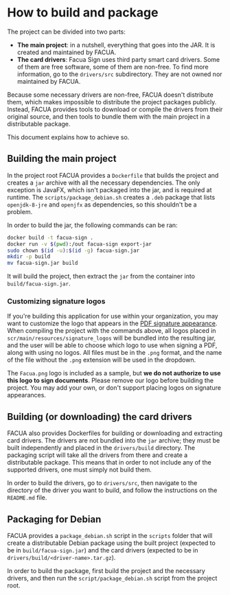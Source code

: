 # How to build and package

The project can be divided into two parts:

* **The main project**: in a nutshell, everything that goes into the JAR. It is
created and maintained by FACUA.
* **The card drivers**: Facua Sign uses third party smart card drivers. Some of
them are free software, some of them are non-free. To find more information, go
to the `drivers/src` subdirectory. They are not owned nor maintained by FACUA.

Because some necessary drivers are non-free, FACUA doesn't distribute them,
which makes impossible to distribute the project packages publicly. Instead,
FACUA provides tools to download or compile the drivers from their original
source, and then tools to bundle them with the main project in a distributable
package.

This document explains how to achieve so.

## Building the main project

In the project root FACUA provides a `Dockerfile` that builds the project and
creates a `jar` archive with all the necessary dependencies. The only exception
is JavaFX, which isn't packaged into the jar, and is required at runtime. The
`scripts/package_debian.sh` creates a `.deb` package that lists `openjdk-8-jre`
and `openjfx` as dependencies, so this shouldn't be a problem.

In order to build the jar, the following commands can be ran:

```bash
docker build -t facua-sign .
docker run -v $(pwd):/out facua-sign export-jar
sudo chown $(id -u):$(id -g) facua-sign.jar
mkdir -p build
mv facua-sign.jar build
```

It will build the project, then extract the `jar` from the container into
`build/facua-sign.jar`.

### Customizing signature logos

If you're building this application for use within your organization, you may
want to customize the logo that appears in the
[PDF signature appearance](https://www.adobe.com/content/dam/acom/en/devnet/acrobat/pdfs/PPKAppearances.pdf).
When compiling the project with the commands above, all logos placed in
`scr/main/resources/signature_logos` will be bundled into the resulting jar,
and the user will be able to choose which logo to use when signing a PDF, along
with using no logos. All files must be in the `.png` format, and the name of
the file without the `.png` extension will be used in the dropdown.

The `Facua.png` logo is included as a sample, but **we do not authorize to
use this logo to sign documents**. Please remove our logo before building the
project. You may add your own, or don't support placing logos on signature
appearances.

## Building (or downloading) the card drivers

FACUA also provides Dockerfiles for building or downloading and extracting
card drivers. The drivers are not bundled into the `jar` archive; they must be
built independently and placed in the `drivers/build` directory. The packaging
script will take all the drivers from there and create a distributable package.
This means that in order to not include any of the supported drivers, one must
simply not build them.

In order to build the drivers, go to `drivers/src`, then navigate to the
directory of the driver you want to build, and follow the instructions on the
`README.md` file.

## Packaging for Debian

FACUA provides a `package_debian.sh` script in the `scripts` folder that will
create a distributable Debian package using the built project (expected to be
in `build/facua-sign.jar`) and the card drivers (expected to be in
`drivers/build/<driver-name>.tar.gz`).

In order to build the package, first build the project and the necessary
drivers, and then run the `script/package_debian.sh` script from the project
root.